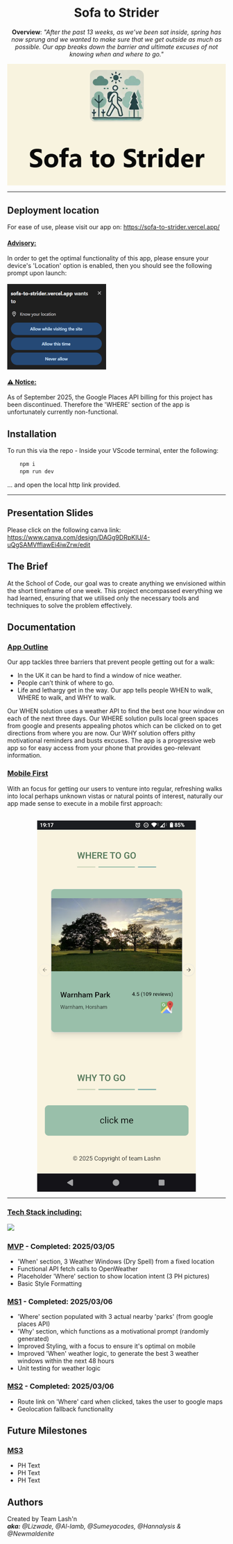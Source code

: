 <h1 align = "center">Sofa to Strider</h1>

<p align = "center"><b>Overview</b>: <i>"After the past 13 weeks, as we’ve been sat inside, spring has now sprung and we wanted to make sure that we get outside as much as possible. Our app breaks down the barrier and ultimate excuses of not knowing when and where to go." </i></p>

<p align = "center">
  <img align = "center" src="/readme-images/sofa-to-strider-logo-and-title.PNG" alt="StS logo and title">
</p>

------------

## Deployment location

For ease of use, please visit our app on: https://sofa-to-strider.vercel.app/

<h4><u>Advisory:</u></h4> In order to get the optimal functionality of this app, please ensure your device's 'Location' option is enabled, then you should see the following prompt upon launch:  
<br><br/>

  <img align = "center" src="/readme-images/location-permission.png" alt="location-request-prompt">

 <h4><u>⚠️ Notice:</u></h4>
As of September 2025, the Google Places API billing for this project has been discontinued.  
Therefore the 'WHERE' section of the app is unfortunately currently non-functional.


## Installation

To run this via the repo - Inside your VScode terminal, enter the following:

```bash
    npm i
    npm run dev
```
... and open the local http link provided.

------------

## Presentation Slides  

Please click on the following canva link: https://www.canva.com/design/DAGg9DRpKIU/4-uQgSAMVfflawEi4iwZrw/edit

## The Brief  

At the School of Code, our goal was to create anything we envisioned within the short timeframe of one week. This project encompassed everything we had learned, ensuring that we utilised only the necessary tools and techniques to solve the problem effectively.

## Documentation 

<h3><u>App Outline</u></h3>  
Our app tackles three barriers that prevent people getting out for a walk:

-  In the UK it can be hard to find a window of nice weather.    
-  People can’t think of where to go.   
-  Life and lethargy get in the way. Our app tells people WHEN to walk, WHERE to walk, and WHY to walk.    
   
Our WHEN solution uses a weather API to find the best one hour window on each of the next three days. Our WHERE solution pulls local green spaces from google and presents appealing photos which can be clicked on to get directions from where you are now. Our WHY solution offers pithy motivational reminders and busts excuses. The app is a progressive web app so for easy access from your phone that provides geo-relevant information.  

<h3><u>Mobile First</u></h3> 
With an focus for getting our users to venture into regular, refreshing walks into local perhaps unknown vistas or natural points of interest, naturally our app made sense to execute in a mobile first approach: 
<br><br/>

<p align = "center">
  <img align ="center" src="/readme-images/where-to-go-screenshot-mobile.png" alt="Where-to-go-mobile-view">
</p>

----------------------------------

<h3><u>Tech Stack including:</u></h3>  

<p align="left">
  <a href="https://skillicons.dev">
    <img src="https://skillicons.dev/icons?i=nextjs,react,ts,html,tailwind,vscode,vitest,figma&perline=8" />
  </a>
</p>

<h3><u>MVP</u> - Completed: 2025/03/05</h3>

- 'When' section, 3 Weather Windows (Dry Spell) from a fixed location 
- Functional API fetch calls to OpenWeather 
- Placeholder 'Where' section to show location intent (3 PH pictures)
- Basic Style Formatting

<h3><u>MS1</u> - Completed: 2025/03/06</h3>

- 'Where' section populated with 3 actual nearby 'parks' (from google places API)
- 'Why' section, which functions as a motivational prompt (randomly generated)
- Improved Styling, with a focus to ensure it's optimal on mobile
- Improved 'When' weather logic, to generate the best 3 weather windows within the next 48 hours
- Unit testing for weather logic

<h3><u>MS2</u> - Completed: 2025/03/06</h3>

- Route link on 'Where' card when clicked, takes the user to google maps
- Geolocation fallback functionality

## Future Milestones

<h3><u>MS3</u></h3>

- PH Text
- PH Text
- PH Text

## Authors

Created by Team Lash'n  
<i><b>aka:</b> @Lizwade, @Al-lamb, @Sumeyacodes, @Hannalysis & @Newmaldenite</i>
